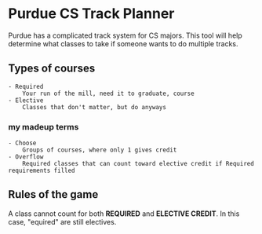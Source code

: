 # Purdue CS Track Planner
Purdue has a complicated track system for CS majors. This tool will help determine what classes to take if someone wants to do multiple tracks.

## Types of courses
    - Required
        Your run of the mill, need it to graduate, course
    - Elective
        Classes that don't matter, but do anyways
### my madeup terms
    - Choose
        Groups of courses, where only 1 gives credit
    - Overflow
        Required classes that can count toward elective credit if Required requirements filled

## Rules of the game
A class cannot count for both **REQUIRED** and **ELECTIVE CREDIT**. In this case, "equired" are still electives.
